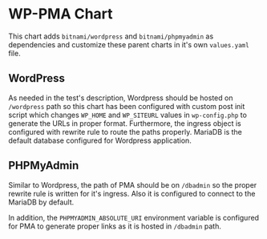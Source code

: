 # WP-PMA Chart

This chart adds `bitnami/wordpress` and `bitnami/phpmyadmin` as dependencies and customize these parent charts in it's own `values.yaml` file.

## WordPress

As needed in the test's description, Wordpress should be hosted on `/wordpress` path so this chart has been configured with custom post init script which changes `WP_HOME` and `WP_SITEURL` values in `wp-config.php` to generate the URLs in proper format.
Furthermore, the ingress object is configured with rewrite rule to route the paths properly. MariaDB is the default database configured for Wordpress application.


## PHPMyAdmin

Similar to Wordpress, the path of PMA should be on `/dbadmin` so the proper rewrite rule is written for it's ingress. Also it is configured to connect to the MariaDB by default.

In addition, the `PHPMYADMIN_ABSOLUTE_URI` environment variable is configured for PMA to generate proper links as it is hosted in `/dbadmin` path.

